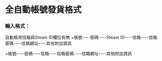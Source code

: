 # 全自動帳號發貨格式


### 輸入格式：
自動檢測信箱與Steam ID欄位有無
+帳號----密碼----Steam ID----信箱----信箱密碼----信箱網址----其他附加資訊

+帳號----密碼----信箱----信箱密碼----信箱網址----其他附加資訊

